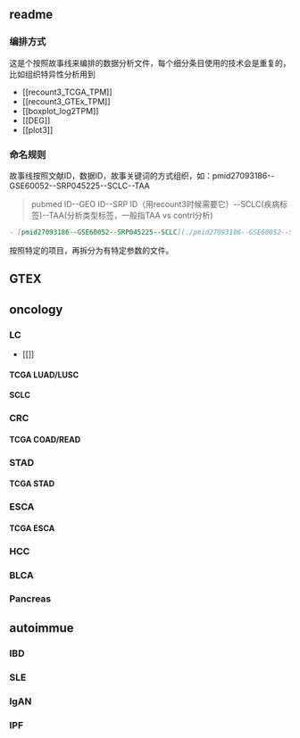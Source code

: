 ## readme

### 编排方式

这是个按照故事线来编排的数据分析文件，每个细分条目使用的技术会是重复的，比如组织特异性分析用到
- [[recount3_TCGA_TPM]]
- [[recount3_GTEx_TPM]]
- [[boxplot_log2TPM]]
- [[DEG]]
- [[plot3]]

### 命名规则

故事线按照文献ID，数据ID，故事关键词的方式组织，如：pmid27093186--GSE60052--SRP045225--SCLC--TAA
> pubmed ID--GEO ID--SRP ID（用recount3时候需要它）--SCLC(疾病标签)--TAA(分析类型标签，一般指TAA vs contrl分析)

``` markdown
- [pmid27093186--GSE60052--SRP045225--SCLC](./pmid27093186--GSE60052--SRP045225--SCLC/GSE60052-rc3-R.ipynb)
```


按照特定的项目，再拆分为有特定参数的文件。

## GTEX

## oncology

### LC

- [[]]

#### TCGA LUAD/LUSC

#### SCLC

### CRC

#### TCGA COAD/READ

### STAD

#### TCGA STAD

### ESCA

#### TCGA ESCA

### HCC

### BLCA

### Pancreas

## autoimmue

### IBD

### SLE

### IgAN

### IPF

